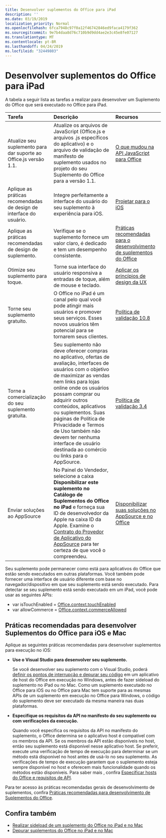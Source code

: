```yaml
---
title: Desenvolver suplementos do Office para iPad
description: ''
ms.date: 03/19/2019
localization_priority: Normal
ms.openlocfilehash: 6fca7948c97f0a12f46742846ed9faca4179f362
ms.sourcegitcommit: 9e7b4daa8d76c710b9d9dd4ae2e3c45e8fe07127
ms.translationtype: MT
ms.contentlocale: pt-BR
ms.lasthandoff: 04/24/2019
ms.locfileid: "32449803"
---
```

# <a name="develop-office-add-ins-for-the-ipad"></a>Desenvolver suplementos do Office para iPad


A tabela a seguir lista as tarefas a realizar para desenvolver um Suplemento do Office que será executado no Office para iPad.


|**Tarefa**|**Descrição**|**Recursos**|
|:-----|:-----|:-----|
|Atualize seu suplemento para dar suporte ao Office.js versão 1.1.|Atualize os arquivos de JavaScript (Office.js e arquivos .js específicos do aplicativo) e o arquivo de validação de manifesto de suplemento usados no projeto do seu Suplemento do Office para a versão 1.1.|[O que mudou na API JavaScript para Office](/office/dev/add-ins/reference/what's-changed-in-the-javascript-api-for-office)|
|Aplique as práticas recomendadas de design de interface do usuário.|Integre perfeitamente a interface do usuário do seu suplemento à experiência para iOS.|[Projetar para o iOS](https://developer.apple.com/library/ios/documentation/UserExperience/Conceptual/MobileHIG/)|
|Aplique as práticas recomendadas de design de suplemento.|Verifique se o suplemento fornece um valor claro, é dedicado e tem um desempenho consistente.|[Práticas recomendadas para o desenvolvimento de suplementos do Office](../concepts/add-in-development-best-practices.md)|
|Otimize seu suplemento para toque.|Torne sua interface do usuário responsiva a entradas de toque, além de mouse e teclado.|[Aplicar os princípios de design da UX](../concepts/add-in-development-best-practices.md#apply-ux-design-principles)|
|Torne seu suplemento gratuito.|O Office no iPad é um canal pelo qual você pode atingir mais usuários e promover seus serviços. Esses novos usuários têm potencial para se tornarem seus clientes.|[Política de validação 10.8](/office/dev/store/validation-policies#10-apps-and-add-ins-utilize-supported-capabilities)|
|Torne a comercialização do seu suplemento gratuita.|Seu suplemento não deve oferecer compras no aplicativo, ofertas de avaliação, interfaces de usuários com o objetivo de maximizar as vendas nem links para lojas online onde os usuários possam comprar ou adquirir outros conteúdos, aplicativos ou suplementos. Suas páginas de Política de Privacidade e Termos de Uso também não devem ter nenhuma interface de usuário destinada ao comércio ou links para o AppSource.|[Política de validação 3.4](/office/dev/store/validation-policies#3-apps-and-add-ins-can-sell-additional-features-or-content-through-purchases-within-the-app-or-add-in)|
|Enviar soluções ao AppSource|No Painel do Vendedor, selecione a caixa **Disponibilizar este suplemento no Catálogo de Suplementos do Office no iPad** e forneça sua ID de desenvolvedor da Apple na caixa ID da Apple. Examine o [Contrato do Provedor de Aplicativo do AppSource](https://sellerdashboard.microsoft.com/Assets/Content/Agreements/en-US/Office_Store_Seller_Agreement_20120927.htm) para ter certeza de que você o compreendeu.|[Disponibilizar suas soluções no AppSource e no Office](/office/dev/store/submit-to-the-office-store)|

Seu suplemento pode permanecer como está para aplicativos do Office que estão sendo executados em outras plataformas. Você também pode fornecer uma interface de usuário diferente com base no navegador/dispositivo em que seu suplemento está sendo executado. Para detectar se seu suplemento está sendo executado em um iPad, você pode usar as seguintes APIs:
- var isTouchEnabled = [Office.context.touchEnabled](/javascript/api/office/office.context#touchenabled)
- var allowCommerce = [Office.context.commerceAllowed](/javascript/api/office/office.context#commerceallowed)


## <a name="best-practices-for-developing-office-add-ins-for-ios-and-mac"></a>Práticas recomendadas para desenvolver Suplementos do Office para iOS e Mac

Aplique as seguintes práticas recomendadas para desenvolver suplementos para execução no iOS:


-  **Use o Visual Studio para desenvolver seu suplemento.**

    Se você desenvolver seu suplemento com o Visual Studio, poderá [definir os pontos de interrupção e depurar seu código](../develop/create-and-debug-office-add-ins-in-visual-studio.md) em um aplicativo de host do Office em execução no Windows, antes de fazer sideload do suplemento no iPad ou no Mac. Como um suplemento executado no Office para iOS ou no Office para Mac tem suporte para as mesmas APIs de um suplemento em execução no Office para Windows, o código do suplemento deve ser executado da mesma maneira nas duas plataformas.

-  **Especifique os requisitos da API no manifesto do seu suplemento ou com verificações da execução.**

    Quando você especifica os requisitos da API no manifesto do suplemento, o Office determina se o aplicativo host é compatível com os membros da API. Se os membros da API estão disponíveis no host, então seu suplemento está disponível nesse aplicativo host. Se preferir, execute uma verificação de tempo de execução para determinar se um método está disponível no host antes de usá-lo no seu suplemento. As verificações de tempo de execução garantem que o suplemento esteja sempre disponível no host e oferecem mais funcionalidade quando os métodos estão disponíveis. Para saber mais , confira [Especificar hosts do Office e requisitos de API](specify-office-hosts-and-api-requirements.md).

Para ter acesso às práticas recomendadas gerais de desenvolvimento de suplementos, confira [Práticas recomendadas para desenvolvimento de Suplementos do Office](../concepts/add-in-development-best-practices.md).


## <a name="see-also"></a>Confira também

- [Realizar sideload de um suplemento do Office no iPad e no Mac](../testing/sideload-an-office-add-in-on-ipad-and-mac.md)  
- [Depurar suplementos do Office no iPad e no Mac](../testing/debug-office-add-ins-on-ipad-and-mac.md)

